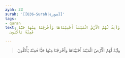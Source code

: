 ```yaml
---
ayah: 33
surah: '[[036-Surah|سورة]]'
tags:
- quran
text: وَآيَةٌ لَّهُمُ الْأَرْضُ الْمَيْتَةُ أَحْيَيْنَاهَا وَأَخْرَجْنَا مِنْهَا حَبًّا
  فَمِنْهُ يَأْكُلُونَ

---
```

> وَآيَةٌ لَّهُمُ الْأَرْضُ الْمَيْتَةُ أَحْيَيْنَاهَا وَأَخْرَجْنَا مِنْهَا حَبًّا فَمِنْهُ يَأْكُلُونَ
